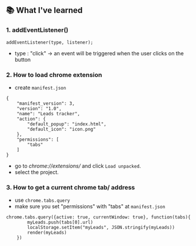 ## 📚 What I've learned

### 1. addEventListener()
```
addEventListener(type, listener);
```
- type : "click" -> an event will be triggered when the user clicks on the button

### 2. How to load chrome extension
- create `manifest.json`
```
{
    "manifest_version": 3,
    "version": "1.0",
    "name": "Leads tracker",
    "action": {
        "default_popup": "index.html",
        "default_icon": "icon.png"
    },
    "permissions": [
        "tabs"
    ]
}
```
- go to *chrome://extensions/* and click `Load unpacked`.
- select the project.

### 3. How to get a current chrome tab/ address
- use `chrome.tabs.query`
- make sure you set "permissions" with "tabs" at `manifest.json`

```
chrome.tabs.query({active: true, currentWindow: true}, function(tabs){
        myLeads.push(tabs[0].url)
        localStorage.setItem("myLeads", JSON.stringify(myLeads))
        render(myLeads)
    })
```
